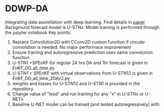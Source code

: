 # DDWP-DA
Integrating data assimilation with deep learning. Find details in [paper](https://gmd.copernicus.org/preprints/gmd-2021-71/) \
Background forecast model is U-STNx. Model training is performed through the jupyter notebook 
Key points: 
1. Replace Convolution2D with CConv2D custom function if circular convolution is needed. No major performace improvement 
2. Ensure training and autoregressive prediction uses same convolution function. 
3. U-STN1 +SPEnKF for regular 24 hrs DA and 1hr forecast is given in EnKF_DD_all_time.py
4. U-STN1 + SPEnKF with virtual observations from U-STN12 is given in EnKF_DD_all_time_2DAv2.py
5. weights and biases for U-STN12 and U-STN1 is provided in the repository. 
6. Change value of "lead" and run training for any "x" in U-STNx or U-NETx
7. Baseline U-NET model can be trained (and tested autoregressively) with 
